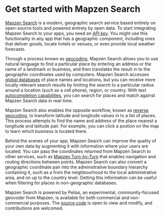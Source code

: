 # Get started with Mapzen Search

[Mapzen Search](https://mapzen.com/projects/search) is a modern, geographic search service based entirely on open-source tools and powered entirely by open data. To start integrating Mapzen Search to your apps, you need an [API key](api-keys-rate-limits.md). You might use this functionality in any app that has a geographic component, including ones that deliver goods, locate hotels or venues, or even provide local weather forecasts.

Through a process known as [geocoding](search.md), Mapzen Search allows you to use natural language to find a particular place by entering an address or the name of a landmark or business, and then translates the result in to the geographic coordinates used by computers. Mapzen Search accesses [global databases](data-sources.md) of place names and locations, but you can receive more locally relevant search results by limiting the search to a particular radius around a location (such as a cell phone), region, or country. With text [autocompletion capabilities](autocomplete.md), you can search for places and match against Mapzen Search data in real-time.

Mapzen Search also enables the opposite workflow, known as [reverse geocoding](reverse.md), to transform latitude and longitude values in to a list of places. This process attempts to find the name and address of the place nearest a longitude and latitude pair. For example, you can click a postion on the map to learn which business is located there.

Behind the scenes of your app, Mapzen Search can improve the quality of your own data by augmenting it with information where your users are located. You can pass the coordinates returned from Mapzen Search to other services, such as [Mapzen Turn-by-Turn](https://mapzen.com/projects/valhalla) that enables navigation and routing directions between points. Mapzen Search can also convert a geographic coordinate pair into the administrative boundary hierarchy containing it, such as a from the neighbourhood to the local administrative area, and on up to the country level. Getting this information can be useful when filtering for places in non-geographic databases.

Mapzen Search is powered by Pelias, an experimental, community-focused geocoder from Mapzen, is available for both commercial and non-commercial purposes. The [source code](https://github.com/pelias/pelias) is open to view and modify, and contributions are welcomed.
